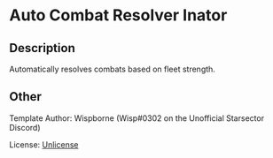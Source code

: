 # Auto Combat Resolver Inator

## Description

Automatically resolves combats based on fleet strength.

## Other

Template Author: Wispborne (Wisp#0302 on the Unofficial Starsector Discord)

License: [Unlicense](https://github.com/davidwhitman/starsector-mod-template/blob/master/LICENSE)
